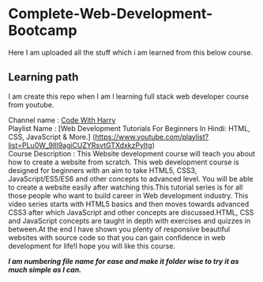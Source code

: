 # Complete-Web-Development-Bootcamp
Here I am uploaded all the stuff which i am learned from this  below course.

## Learning path

I am create this repo when I am l learning  full stack web developer  course from youtube.    

Channel name : [Code With Harry](https://www.youtube.com/channel/UCeVMnSShP_Iviwkknt83cww)  
Playlist Name : [Web Development Tutorials For Beginners In Hindi: HTML, CSS, JavaScript & More.] (https://www.youtube.com/playlist?list=PLu0W_9lII9agiCUZYRsvtGTXdxkzPyItg)   
Course Description : This Website development course will teach you about how to create a website from scratch. This web development course is designed for beginners with an aim to take HTML5, CSS3, JavaScript/ES5/ES6 and other concepts to advanced level. You will be able to create a website easily after watching this.This tutorial series is for all those people who want to build career in Web development industry. This video series starts with HTML5 basics and then moves towards advanced CSS3 after which JavaScript and other concepts are discussed.HTML, CSS and JavaScript concepts are taught in depth with exercises and quizzes in between.At the end I have shown you plenty of responsive beautiful websites with source code so that you can gain confidence in web development for life!I hope you will like this course.    

***I am numbering file name for ease and make it folder wise to try it as much simple as I can.***   
